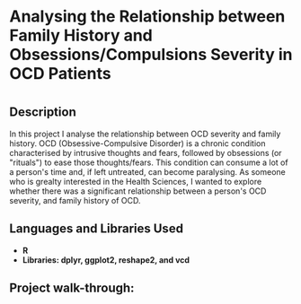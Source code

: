 
<h1>Analysing the Relationship between Family History and Obsessions/Compulsions Severity in OCD Patients</h1>


# <h2>Description</h2>
In this project I analyse the relationship between OCD severity and family history. OCD (Obsessive-Compulsive Disorder) is a chronic condition characterised by intrusive thoughts and fears, followed by obsessions (or "rituals") to ease those thoughts/fears. This condition can consume a lot of a person's time and, if left untreated, can become paralysing. As someone who is grealty interested in the Health Sciences, I wanted to explore whether there was a significant relationship between a person's OCD severity, and family history of OCD.
<br />


<h2>Languages and Libraries Used</h2>

- <b>R </b>
- <b>Libraries: dplyr, ggplot2, reshape2, and vcd</b> 

<h2>Project walk-through:</h2>




<!--
 ```diff
- text in red
+ text in green
! text in orange
# text in gray
@@ text in purple (and bold)@@
```
--!>
